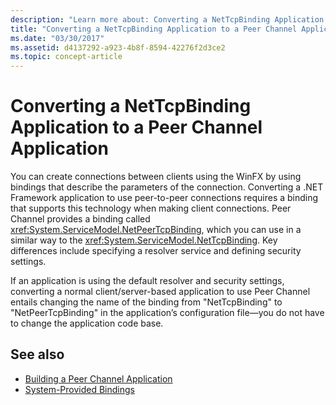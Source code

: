 ```yaml
---
description: "Learn more about: Converting a NetTcpBinding Application to a Peer Channel Application"
title: "Converting a NetTcpBinding Application to a Peer Channel Application"
ms.date: "03/30/2017"
ms.assetid: d4137292-a923-4b8f-8594-42276f2d3ce2
ms.topic: concept-article
---
```

# Converting a NetTcpBinding Application to a Peer Channel Application

You can create connections between clients using the WinFX by using bindings that describe the parameters of the connection. Converting a .NET Framework application to use peer-to-peer connections requires a binding that supports this technology when making client connections. Peer Channel provides a binding called <xref:System.ServiceModel.NetPeerTcpBinding>, which you can use in a similar way to the <xref:System.ServiceModel.NetTcpBinding>. Key differences include specifying a resolver service and defining security settings.  
  
 If an application is using the default resolver and security settings, converting a normal client/server-based application to use Peer Channel entails changing the name of the binding from "NetTcpBinding" to "NetPeerTcpBinding" in the application’s configuration file—you do not have to change the application code base.  
  
## See also

- [Building a Peer Channel Application](building-a-peer-channel-application.md)
- [System-Provided Bindings](../system-provided-bindings.md)
